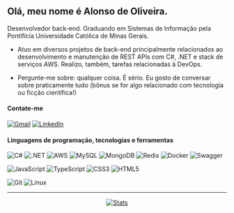 ## Olá, meu nome é Alonso de Oliveira.

Desenvolvedor back-end. Graduando em Sistemas de Informação pela Pontifícia Universidade Católica de Minas Gerais.

- Atuo em diversos projetos de back-end principalmente relacionados ao desenvolvimento e manutenção de REST APIs com C#, .NET e stack de serviços AWS. Realizo, também, tarefas relacionadas à DevOps.

- Pergunte-me sobre: qualquer coisa. É sério. Eu gosto de conversar sobre praticamente tudo (bônus se for algo relacionado com tecnologia ou ficção científica!)

#### Contate-me

<a href="mailto:alonsoboj@gmail.com"><img alt="Gmail" src="https://img.shields.io/badge/E--Mail-D14836?style=for-the-badge&logo=gmail&logoColor=white" /></a> <a href="https://www.linkedin.com/in/alonso-de-oliveira/"><img alt="LinkedIn" src="https://img.shields.io/badge/linkedin-%230077B5.svg?style=for-the-badge&logo=linkedin&logoColor=white"/></a>

#### Linguagens de programação, tecnologias e ferramentas


<img alt="C#" src="https://img.shields.io/badge/c%23-%23239120.svg?style=for-the-badge&logo=c-sharp&logoColor=white"/> <img alt=".NET" src="https://img.shields.io/badge/.NET-5C2D91?style=for-the-badge&logo=.net&logoColor=white"/> <img alt="AWS" src="https://img.shields.io/badge/AWS-%23FF9900.svg?style=for-the-badge&logo=amazon-aws&logoColor=white" /> <img alt="MySQL" src="https://img.shields.io/badge/mysql-%2300f.svg?style=for-the-badge&logo=mysql&logoColor=white"> <img alt="MongoDB" src="https://img.shields.io/badge/MongoDB-%234ea94b.svg?style=for-the-badge&logo=mongodb&logoColor=white"> <img alt="Redis" src="https://img.shields.io/badge/redis-%23DD0031.svg?style=for-the-badge&logo=redis&logoColor=white"> <img alt="Docker" src="https://img.shields.io/badge/docker-%230db7ed.svg?style=for-the-badge&logo=docker&logoColor=white"> <img alt="Swagger" src="https://img.shields.io/badge/-Swagger-%23Clojure?style=for-the-badge&logo=swagger&logoColor=white"> 

<img alt="JavaScript" src="https://img.shields.io/badge/javascript-%23323330.svg?style=for-the-badge&logo=javascript&logoColor=%23F7DF1E"/> <img alt="TypeScript" src="https://img.shields.io/badge/typescript-%23007ACC.svg?style=for-the-badge&logo=typescript&logoColor=white"> <img alt="CSS3" src="https://img.shields.io/badge/css3-%231572B6.svg?style=for-the-badge&logo=css3&logoColor=white"/> <img alt="HTML5" src="https://img.shields.io/badge/html5-%23E34F26.svg?style=for-the-badge&logo=html5&logoColor=white"/>

<img alt="Git" src="https://img.shields.io/badge/git-%23F05033.svg?style=for-the-badge&logo=git&logoColor=white"/> <img alt="Linux" src="https://img.shields.io/badge/Linux-FCC624?style=for-the-badge&logo=linux&logoColor=black">

<hr>
<div align="center">

[![Stats](https://github-readme-stats.vercel.app/api?username=alonso-boj&count_private=true&show_icons=true&theme=dracula&hide_title=true&hide_border=true)](https://github.com/anuraghazra/github-readme-stats)</div>
